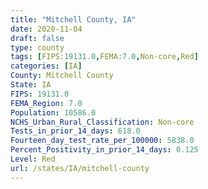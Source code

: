 ```yaml
---
title: "Mitchell County, IA"
date: 2020-11-04
draft: false
type: county
tags: [FIPS:19131.0,FEMA:7.0,Non-core,Red]
categories: [IA]
County: Mitchell County
State: IA
FIPS: 19131.0
FEMA_Region: 7.0
Population: 10586.0
NCHS_Urban_Rural_Classification: Non-core
Tests_in_prior_14_days: 618.0
Fourteen_day_test_rate_per_100000: 5838.0
Percent_Positivity_in_prior_14_days: 0.125
Level: Red
url: /states/IA/mitchell-county
---
```



